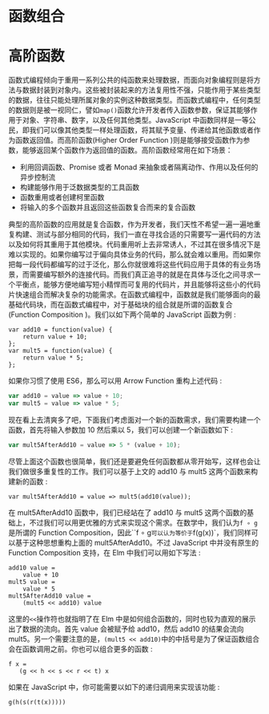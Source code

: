# 函数组合

# 高阶函数

函数式编程倾向于重用一系列公共的纯函数来处理数据，而面向对象编程则是将方法与数据封装到对象内。这些被封装起来的方法复用性不强，只能作用于某些类型的数据，往往只能处理所属对象的实例这种数据类型。而函数式编程中，任何类型的数据则是被一视同仁，譬如`map()`函数允许开发者传入函数参数，保证其能够作用于对象、字符串、数字，以及任何其他类型。JavaScript 中函数同样是一等公民，即我们可以像其他类型一样处理函数，将其赋予变量、传递给其他函数或者作为函数返回值。而高阶函数(Higher Order Function )则是能够接受函数作为参数，能够返回某个函数作为返回值的函数。高阶函数经常用在如下场景：

- 利用回调函数、Promise 或者 Monad 来抽象或者隔离动作、作用以及任何的异步控制流
- 构建能够作用于泛数据类型的工具函数
- 函数重用或者创建柯里函数
- 将输入的多个函数并且返回这些函数复合而来的复合函数

典型的高阶函数的应用就是复合函数，作为开发者，我们天性不希望一遍一遍地重复构建、测试与部分相同的代码，我们一直在寻找合适的只需要写一遍代码的方法以及如何将其重用于其他模块。代码重用听上去非常诱人，不过其在很多情况下是难以实现的。如果你编写过于偏向具体业务的代码，那么就会难以重用。而如果你把每一段代码都编写的过于泛化，那么你就很难将这些代码应用于具体的有业务场景，而需要编写额外的连接代码。而我们真正追寻的就是在具体与泛化之间寻求一个平衡点，能够方便地编写短小精悍而可复用的代码片，并且能够将这些小的代码片快速组合而解决复杂的功能需求。在函数式编程中，函数就是我们能够面向的最基础代码块，而在函数式编程中，对于基础块的组合就是所谓的函数复合(Function Composition )。我们以如下两个简单的 JavaScript 函数为例 :

```
var add10 = function(value) {
    return value + 10;
};
var mult5 = function(value) {
    return value * 5;
};
```

如果你习惯了使用 ES6，那么可以用 Arrow Function 重构上述代码 :

```js
var add10 = value => value + 10;
var mult5 = value => value * 5;
```

现在看上去清爽多了吧，下面我们考虑面对一个新的函数需求，我们需要构建一个函数，首先将输入参数加 10 然后乘以 5，我们可以创建一个新函数如下 :

```js
var mult5AfterAdd10 = value => 5 * (value + 10);
```

尽管上面这个函数也很简单，我们还是要避免任何函数都从零开始写，这样也会让我们做很多重复性的工作。我们可以基于上文的 add10 与 mult5 这两个函数来构建新的函数 :

```
var mult5AfterAdd10 = value => mult5(add10(value));
```

在 mult5AfterAdd10 函数中，我们已经站在了 add10 与 mult5 这两个函数的基础上，不过我们可以用更优雅的方式来实现这个需求。在数学中，我们认为`f ∘ g`是所谓的 Function Composition，因此``f ∘ g`可以认为等价于`f(g(x))`，我们同样可以基于这种思想重构上面的 mult5AfterAdd10。不过 JavaScript 中并没有原生的 Function Composition 支持，在 Elm 中我们可以用如下写法 :

```
add10 value =
    value + 10
mult5 value =
    value * 5
mult5AfterAdd10 value =
    (mult5 << add10) value
```

这里的`<<`操作符也就指明了在 Elm 中是如何组合函数的，同时也较为直观的展示出了数据的流向。首先 value 会被赋予给 add10，然后 add10 的结果会流向 mult5。另一个需要注意的是，`(mult5 << add10)`中的中括号是为了保证函数组合会在函数调用之前。你也可以组合更多的函数 :

```
f x =
   (g << h << s << r << t) x
```

如果在 JavaScript 中，你可能需要以如下的递归调用来实现该功能 :

```
g(h(s(r(t(x)))))
```
